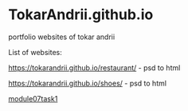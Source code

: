 # TokarAndrii.github.io
portfolio websites of  tokar andrii

List of websites:

https://tokarandrii.github.io/restaurant/ - psd to html

https://tokarandrii.github.io/shoes/      - psd to html 

<a href="https://tokarandrii.github.io/module07task1/">module07task1</a>
